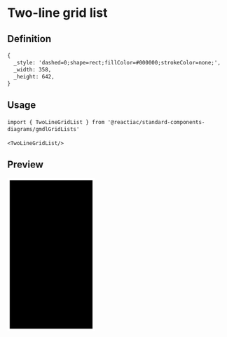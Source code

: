# Two-line grid list

## Definition

```
{
  _style: 'dashed=0;shape=rect;fillColor=#000000;strokeColor=none;',
  _width: 358,
  _height: 642,
}
```

## Usage

```
import { TwoLineGridList } from '@reactiac/standard-components-diagrams/gmdlGridLists'

<TwoLineGridList/>
```

## Preview

<img src="./two-line-grid-list.png" width="200"/>
